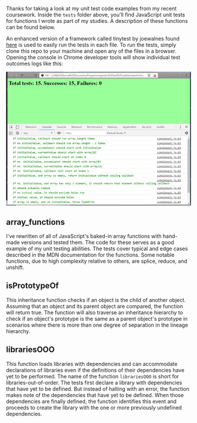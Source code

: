 Thanks for taking a look at my unit test code examples from my recent coursework. Inside the ```tests``` folder above, you'll find JavaScript unit tests for functions I wrote as part of my studies. A description of these functions can be found below.

An enhanced version of a framework called tinytest by joewalnes found [here](https://github.com/joewalnes/jstinytest) is used to easily run the tests in each file. To run the tests, simply clone this repo to your machine and open any of the files in a browser. Opening the console in Chrome developer tools will show individual test outcomes logs like this:

![](images/Capture2.png)

array_functions
---------------

I've rewritten of all of JavaScript's baked-in array functions with hand-made versions and tested them. The code for these serves as a good example of my unit testing abilities. The tests cover typical and edge cases described in the MDN documentation for the functions. Some notable functions, due to high complexity relative to others, are splice, reduce, and unshift.

isPrototypeOf
-------------

This inheritance function checks if an object is the child of another object. Assuming that an object and its parent object are compared, the function will return true. The function will also traverse an inheritance hierarchy to check if an object's prototype is the same as a parent object's prototype in scenarios where there is more than one degree of separation in the lineage hierarchy.

librariesOOO
------------

This function loads libraries with dependencies and can accommodate declarations of libraries even if the definitions of their dependencies have yet to be performed. The name of the function ```librariesOOO``` is short for libraries-out-of-order. The tests first declare a library with dependencies that have yet to be defined. But instead of halting with an error, the function makes note of the dependencies that have yet to be defined. When those dependencies are finally defined, the function identifies this event and proceeds to create the library with the one or more previously undefined dependencies.
